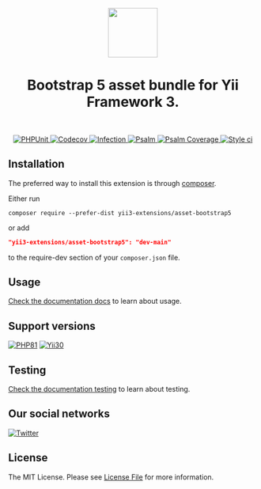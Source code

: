 <p align="center">
    <a href="https://github.com/yii-tools/template" target="_blank">
        <img src="https://avatars.githubusercontent.com/u/121752654?s=200&v=4" height="100px">
    </a>
    <h1 align="center">Bootstrap 5 asset bundle for Yii Framework 3.</h1>
    <br>
</p>

<p align="center">
    <a href="https://github.com/yii-tools/template/actions/workflows/build.yml" target="_blank">
        <img src="https://github.com/yii-tools/template/actions/workflows/build.yml/badge.svg" alt="PHPUnit">
    </a>
    <a href="https://codecov.io/gh/yii-tools/template" target="_blank">
        <img src="https://codecov.io/gh/yii-tools/template/branch/main/graph/badge.svg?token=MF0XUGVLYC" alt="Codecov">
    </a>
    <a href="https://dashboard.stryker-mutator.io/reports/github.com/yii-tools/template/main" target="_blank">
        <img src="https://img.shields.io/endpoint?style=flat&url=https%3A%2F%2Fbadge-api.stryker-mutator.io%2Fgithub.com%2Fyii2-extensions%2Fasset-bootstrap5%2Fmain" alt="Infection">
    </a>
    <a href="https://github.com/yii-tools/template/actions/workflows/static.yml" target="_blank">
        <img src="https://github.com/yii-tools/template/actions/workflows/static.yml/badge.svg" alt="Psalm">
    </a>
    <a href="https://shepherd.dev/github/yii-tools/template" target="_blank">
        <img src="https://shepherd.dev/github/yii-tools/template/coverage.svg" alt="Psalm Coverage">
    </a>
    <a href="https://github.styleci.io/repos/494495136?branch=main" target="_blank">
        <img src="https://github.styleci.io/repos/494495136/shield?branch=main" alt="Style ci">
    </a>           
</p>

## Installation

The preferred way to install this extension is through [composer](https://getcomposer.org/download/).

Either run

```shell
composer require --prefer-dist yii3-extensions/asset-bootstrap5
```

or add

```json
"yii3-extensions/asset-bootstrap5": "dev-main"
```

to the require-dev section of your `composer.json` file. 

## Usage

[Check the documentation docs](/docs/README.md) to learn about usage.

## Support versions

[![PHP81](https://img.shields.io/badge/PHP-%3E%3D8.1-787CB5)](https://www.php.net/releases/8.1/en.php)
[![Yii30](https://img.shields.io/badge/Yii%20version-3.0-blue)](https://yiiframework.com)

## Testing

[Check the documentation testing](/docs/testing.md) to learn about testing.

## Our social networks

[![Twitter](https://img.shields.io/badge/twitter-follow-1DA1F2?logo=twitter&logoColor=1DA1F2&labelColor=555555?style=flat)](https://twitter.com/Terabytesoftw)

## License

The MIT License. Please see [License File](LICENSE.md) for more information.
